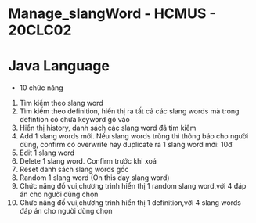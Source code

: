 # Manage_slangWord - HCMUS - 20CLC02
# Java Language
* 10 chức năng
1. Tìm kiếm theo slang word
2. Tìm kiếm theo definition, hiển thị ra tất cả các slang words mà trong 
defintion có chứa keyword gõ vào
3. Hiển thị history, danh sách các slang word đã tìm kiếm
4. Add 1 slang words mới. Nếu slang words trùng thì thông báo cho người 
dùng, confirm có overwrite hay duplicate ra 1 slang word mới: 10đ
5. Edit 1 slang word
6. Delete 1 slang word. Confirm trước khi xoá
7. Reset danh sách slang words gốc
8. Random 1 slang word (On this day slang word)
9. Chức năng đố vui,chương trình hiển thị 1 random slang word,với 4 đáp án cho 
người dùng chọn
10. Chức năng đố vui,chương trình hiển thị 1 definition,với 4 slang words đáp án cho 
người dùng chọn
